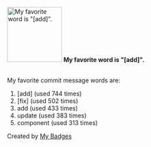<img src="https://my-badges.github.io/my-badges/favorite-word.png" alt="My favorite word is &quot;[add]&quot;." title="My favorite word is &quot;[add]&quot;." width="128">
<strong>My favorite word is &quot;[add]&quot;.</strong>
<br><br>

My favorite commit message words are:

1. [add] (used 744 times)
2. [fix] (used 502 times)
3. add (used 433 times)
4. update (used 383 times)
5. component (used 313 times)


Created by <a href="https://github.com/my-badges/my-badges">My Badges</a>